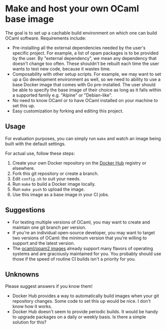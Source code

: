 # Make and host your own OCaml base image

The goal is to set up a cachable build environment on which one can
build OCaml software. Requirements include:

* Pre-installing all the external dependencies needed by the user's
  specific project. For example, a list of opam packages is to be provided
  by the user. By "external dependency", we mean any dependency that
  doesn't change too often. These shouldn't be rebuilt each time the
  user wants to test new code, because it wastes time.
* Composability with other setup scripts. For example, we may want to
  set up a Go development environment as well, so we need to ability
  to use a base Docker image that comes with Go pre-installed.
  The user should be able to specify the base image of their choice as
  long as it falls within a supported family e.g. "Alpine" or
  "Debian-like".
* No need to know OCaml or to have OCaml installed on your machine to
  set this up.
* Easy customization by forking and editing this project.

Usage
--

For evaluation purposes, you can simply run `make` and watch
an image being built with the default settings.

For actual use, follow these steps:

1. Create your own Docker repository on the
   [Docker Hub](https://hub.docker.com/) registry or elsewhere.
2. Fork this git repository or create a branch.
3. Edit `config.sh` to suit your needs.
4. Run `make` to build a Docker image locally.
5. Run `make push` to upload the image.
6. Use this image as a base image in your CI jobs.

Suggestions
--

* For testing multiple versions of OCaml, you may want to create and
  maintain one git branch per version.
* If you're an individual open-source developer, you may want to
  target two versions of OCaml: the minimum version that you're
  willing to support and the latest version.
* The [ocaml/opam2 images](https://hub.docker.com/r/ocaml/opam2/)
  already support many flavors of operating systems and are
  graciously maintained for you. You probably should use those if the
  speed of routine CI builds isn't a priority for you.

Unknowns
--

Please suggest answers if you know them!

* Docker Hub provides a way to automatically build images when your
  git repository changes. Some code to set this up would be nice. I
  don't know how it works.
* Docker Hub doesn't seem to provide periodic builds. It would be
  handy to upgrade packages on a daily or weekly basis.
  Is there a simple solution for this?

